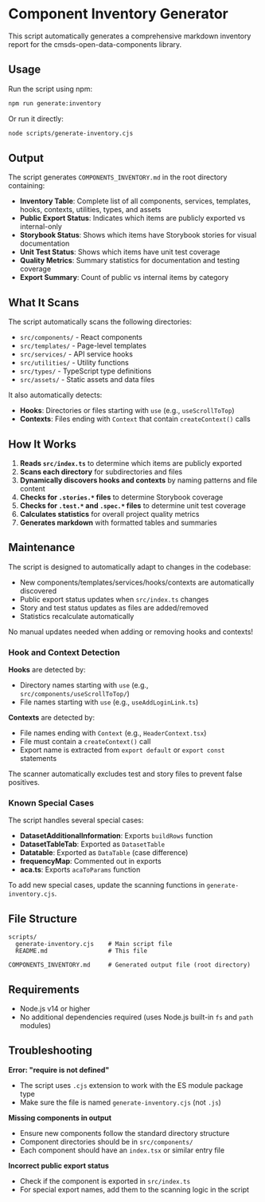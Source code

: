 # Component Inventory Generator

This script automatically generates a comprehensive markdown inventory report for the cmsds-open-data-components library.

## Usage

Run the script using npm:

```bash
npm run generate:inventory
```

Or run it directly:

```bash
node scripts/generate-inventory.cjs
```

## Output

The script generates `COMPONENTS_INVENTORY.md` in the root directory containing:

- **Inventory Table**: Complete list of all components, services, templates, hooks, contexts, utilities, types, and assets
- **Public Export Status**: Indicates which items are publicly exported vs internal-only
- **Storybook Status**: Shows which items have Storybook stories for visual documentation
- **Unit Test Status**: Shows which items have unit test coverage
- **Quality Metrics**: Summary statistics for documentation and testing coverage
- **Export Summary**: Count of public vs internal items by category

## What It Scans

The script automatically scans the following directories:

- `src/components/` - React components
- `src/templates/` - Page-level templates
- `src/services/` - API service hooks
- `src/utilities/` - Utility functions
- `src/types/` - TypeScript type definitions
- `src/assets/` - Static assets and data files

It also automatically detects:
- **Hooks**: Directories or files starting with `use` (e.g., `useScrollToTop`)
- **Contexts**: Files ending with `Context` that contain `createContext()` calls

## How It Works

1. **Reads `src/index.ts`** to determine which items are publicly exported
2. **Scans each directory** for subdirectories and files
3. **Dynamically discovers hooks and contexts** by naming patterns and file content
4. **Checks for `.stories.*` files** to determine Storybook coverage
5. **Checks for `.test.*` and `.spec.*` files** to determine unit test coverage
6. **Calculates statistics** for overall project quality metrics
7. **Generates markdown** with formatted tables and summaries

## Maintenance

The script is designed to automatically adapt to changes in the codebase:

- New components/templates/services/hooks/contexts are automatically discovered
- Public export status updates when `src/index.ts` changes
- Story and test status updates as files are added/removed
- Statistics recalculate automatically

No manual updates needed when adding or removing hooks and contexts!

### Hook and Context Detection

**Hooks** are detected by:
- Directory names starting with `use` (e.g., `src/components/useScrollToTop/`)
- File names starting with `use` (e.g., `useAddLoginLink.ts`)

**Contexts** are detected by:
- File names ending with `Context` (e.g., `HeaderContext.tsx`)
- File must contain a `createContext()` call
- Export name is extracted from `export default` or `export const` statements

The scanner automatically excludes test and story files to prevent false positives.

### Known Special Cases

The script handles several special cases:

- **DatasetAdditionalInformation**: Exports `buildRows` function
- **DatasetTableTab**: Exported as `DatasetTable`
- **Datatable**: Exported as `DataTable` (case difference)
- **frequencyMap**: Commented out in exports
- **aca.ts**: Exports `acaToParams` function

To add new special cases, update the scanning functions in `generate-inventory.cjs`.

## File Structure

```
scripts/
  generate-inventory.cjs    # Main script file
  README.md                 # This file

COMPONENTS_INVENTORY.md     # Generated output file (root directory)
```

## Requirements

- Node.js v14 or higher
- No additional dependencies required (uses Node.js built-in `fs` and `path` modules)

## Troubleshooting

**Error: "require is not defined"**
- The script uses `.cjs` extension to work with the ES module package type
- Make sure the file is named `generate-inventory.cjs` (not `.js`)

**Missing components in output**
- Ensure new components follow the standard directory structure
- Component directories should be in `src/components/`
- Each component should have an `index.tsx` or similar entry file

**Incorrect public export status**
- Check if the component is exported in `src/index.ts`
- For special export names, add them to the scanning logic in the script
